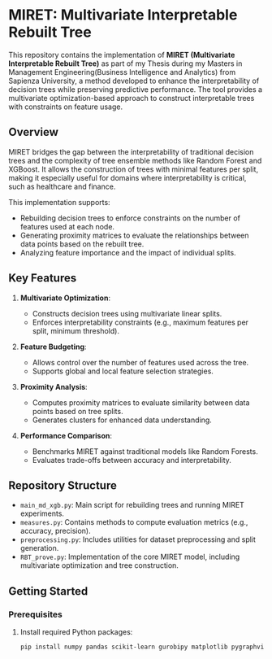 # MIRET: Multivariate Interpretable Rebuilt Tree

This repository contains the implementation of **MIRET (Multivariate Interpretable Rebuilt Tree)** as part of my Thesis during my Masters in Management Engineering(Business Intelligence and Analytics) from Sapienza University, a method developed to enhance the interpretability of decision trees while preserving predictive performance. The tool provides a multivariate optimization-based approach to construct interpretable trees with constraints on feature usage.

## Overview

MIRET bridges the gap between the interpretability of traditional decision trees and the complexity of tree ensemble methods like Random Forest and XGBoost. It allows the construction of trees with minimal features per split, making it especially useful for domains where interpretability is critical, such as healthcare and finance.

This implementation supports:
- Rebuilding decision trees to enforce constraints on the number of features used at each node.
- Generating proximity matrices to evaluate the relationships between data points based on the rebuilt tree.
- Analyzing feature importance and the impact of individual splits.

## Key Features
1. **Multivariate Optimization**:
   - Constructs decision trees using multivariate linear splits.
   - Enforces interpretability constraints (e.g., maximum features per split, minimum threshold).

2. **Feature Budgeting**:
   - Allows control over the number of features used across the tree.
   - Supports global and local feature selection strategies.

3. **Proximity Analysis**:
   - Computes proximity matrices to evaluate similarity between data points based on tree splits.
   - Generates clusters for enhanced data understanding.

4. **Performance Comparison**:
   - Benchmarks MIRET against traditional models like Random Forests.
   - Evaluates trade-offs between accuracy and interpretability.

## Repository Structure
- `main_md_xgb.py`: Main script for rebuilding trees and running MIRET experiments.
- `measures.py`: Contains methods to compute evaluation metrics (e.g., accuracy, precision).
- `preprocessing.py`: Includes utilities for dataset preprocessing and split generation.
- `RBT_prove.py`: Implementation of the core MIRET model, including multivariate optimization and tree construction.

## Getting Started

### Prerequisites
1. Install required Python packages:
   ```bash
   pip install numpy pandas scikit-learn gurobipy matplotlib pygraphviz
